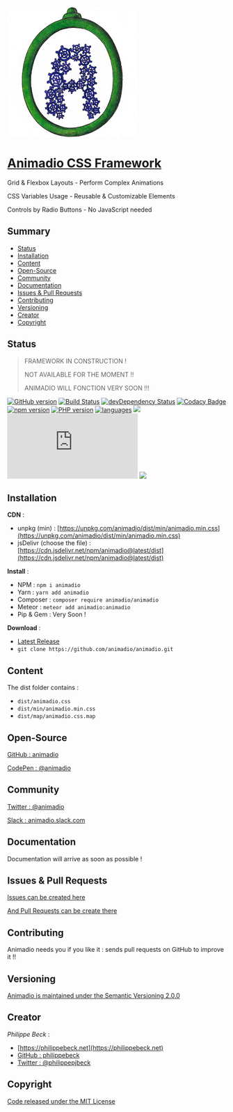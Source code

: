 [![Animadio Logo](img/logo.png)](https://animadio.org)
# [Animadio CSS Framework](https://animadio.org)

Grid & Flexbox Layouts - Perform Complex Animations
 
CSS Variables Usage - Reusable & Customizable Elements

Controls by Radio Buttons - No JavaScript needed

## Summary

- [Status](#status)  
- [Installation](#installation)  
- [Content](#content)  
- [Open-Source](#open-source)  
- [Community](#community)  
- [Documentation](#documentation)  
- [Issues & Pull Requests](#issues-&-pull-requests)  
- [Contributing](#contributing)  
- [Versioning](#versioning)  
- [Creator](#creator)  
- [Copyright](#copyright)  

## Status

> FRAMEWORK IN CONSTRUCTION !
>
> NOT AVAILABLE FOR THE MOMENT !!
>
> ANIMADIO WILL FONCTION VERY SOON !!!

[![GitHub version](https://badge.fury.io/gh/animadio%2Fanimadio.svg)](https://badge.fury.io/gh/animadio%2Fanimadio)
[![Build Status](https://travis-ci.com/animadio/animadio.svg?branch=master)](https://travis-ci.com/animadio/animadio)
[![devDependency Status](https://img.shields.io/david/dev/animadio/animadio.svg)](https://david-dm.org/animadio/animadio?type=dev)
[![Codacy Badge](https://api.codacy.com/project/badge/Grade/b996875347654cc69510b0b1a5616936)](https://www.codacy.com/app/Animadio/animadio?utm_source=github.com&amp;utm_medium=referral&amp;utm_content=animadio/animadio&amp;utm_campaign=Badge_Grade)
[![npm version](https://badge.fury.io/js/animadio.svg)](https://badge.fury.io/js/animadio)
[![PHP version](https://badge.fury.io/ph/animadio%2Fanimadio.svg)](https://badge.fury.io/ph/animadio%2Fanimadio)
[![languages](https://img.shields.io/github/languages/count/animadio/animadio.svg)]()
[![](https://img.shields.io/github/languages/top/animadio/animadio.svg)](https://github.com/animadio/animadio)
[![CSS min size](https://img.badgesize.io/animadio/animadio/master/dist/min/animadio.min.css?compression=gzip&label=CSS+min+size)](https://github.com/animadio/animadio/tree/master/dist/min/animadio.min.css)
[![](https://data.jsdelivr.com/v1/package/npm/animadio/badge)](https://www.jsdelivr.com/package/npm/animadio)

## Installation

**CDN** : 
- unpkg (min) : [https://unpkg.com/animadio/dist/min/animadio.min.css](https://unpkg.com/animadio/dist/min/animadio.min.css)  
- jsDelivr (choose the file) : [https://cdn.jsdelivr.net/npm/animadio@latest/dist](https://cdn.jsdelivr.net/npm/animadio@latest/dist)  

**Install** :
- NPM : `npm i animadio`  
- Yarn : `yarn add animadio`  
- Composer : `composer require animadio/animadio`  
- Meteor : `meteor add animadio:animadio`  
- Pip & Gem : Very Soon !  

**Download** :
- [Latest Release](https://github.com/animadio/animadio/releases)  
- `git clone https://github.com/animadio/animadio.git`  
  
## Content

The dist folder contains :
- `dist/animadio.css`  
- `dist/min/animadio.min.css`  
- `dist/map/animadio.css.map`  


## Open-Source

[GitHub : animadio](https://github.com/animadio)

[CodePen : @animadio](https://codepen.io/animadio)

## Community

[Twitter : @animadio](https://twitter.com/animadio)

[Slack : animadio.slack.com](https://join.slack.com/t/animadio/shared_invite/enQtNTY1NTc5NzgyNDA3LTI2YWIxM2ZkMGM5ODBkNjNjZmI5ZGVlNTM1ZWEwMWI5ZDJjNzViYjNmNWE2MjllMTc3MDhlMzYzZDYzNTkxNjU)

## Documentation

Documentation will arrive as soon as possible !

## Issues & Pull Requests

[Issues can be created here](https://github.com/animadio/animadio/issues)

[And Pull Requests can be create there](https://github.com/animadio/animadio/pulls)

## Contributing

Animadio needs you if you like it : sends pull requests on GitHub to improve it !!

## Versioning

[Animadio is maintained under the Semantic Versioning 2.0.0](https://semver.org)

## Creator

*Philippe Beck* :
- [https://philippebeck.net](https://philippebeck.net)  
- [GitHub : philippebeck](https://github.com/philippebeck)  
- [Twitter : @philippepjbeck](https://twitter.com/philippepjbeck)  

## Copyright

[Code released under the MIT License](https://github.com/animadio/animadio/blob/master/LICENSE)
  
